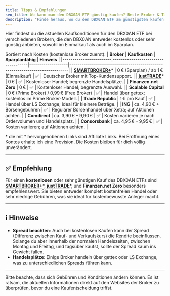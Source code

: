 ```yaml
---
title: Tipps & Empfehlungen
seo_title: Wo kann man den DBX0AN ETF günstig kaufen? Beste Broker & Tipps 2025
description: "Finde heraus, wo du den DBX0AN ETF am günstigsten kaufen kannst. Empfehlungen für Broker, günstige Gebühren und sichere Ausführung 2025."
---
```


Hier findest du die aktuellen Kaufkonditionen für den DBX0AN ETF bei verschiedenen Brokern, die den DBX0AN entweder kostenlos oder sehr günstig anbieten, sowohl im Einmalkauf als auch im Sparplan.

Sortiert nach Kosten (kostenlose Broker zuerst):
| **Broker**             | **Kaufkosten**                     | **Sparplanfähig** | **Hinweis**                                                                 |
|------------------------|------------------------------------|-------------------|-----------------------------------------------------------------------------|
| [**SMARTBROKER+**](/broker/smartbroker)\*       | 0 € (Sparplan) / ab 1 € (Einmalkauf)     | ✅                | Deutscher Broker mit Top-Kundensupport.  |
| [**justTRADE**](/broker/justtrade)\*         | 0 €                                 | ✅                | Kostenloser Handel; begrenzte Handelsplätze.  |
| **Finanzen.net Zero**  | 0 €                                 | ✅                | Kostenloser Handel; begrenzte Auswahl.  |
| **Scalable Capital**   | 0 € (Prime Broker) / 0,99 € (Free Broker) | ✅                | Handel über gettex; kostenlos im Prime Broker-Modell.  |
| **Trade Republic**     | 1 € pro Kauf                         | ✅                | Handel über LS Exchange; ideal für kleinere Beträge.  |
| **ING**                | ca. 4,90 € + Börsengebühren          | ✅                | Regulärer Börsenhandel über Xetra; auf Aktionen achten.  |
| **Comdirect**          | ca. 3,90 € – 9,90 €                  | ✅                | Kosten variieren je nach Ordervolumen und Handelsplatz.  |
| **Consorsbank**        | ca. 4,95 € – 9,95 €                  | ✅                | Kosten variieren; auf Aktionen achten.  |

\* die mit \* hervorgehobenen Links sind Affiliate Links. Bei Eröffnung eines Kontos erhalte ich eine Provision. Die Kosten bleiben für dich völlig unverändert.

---

## ✅ Empfehlung

Für einen **kostenlosen** oder sehr günstigen Kauf des DBX0AN ETFs sind [**SMARTBROKER+**](/broker/smartbroker)\*, [**justTRADE**](/broker/justtrade)\*, und **Finanzen.net Zero** besonders empfehlenswert. Sie bieten entweder komplett kostenfreien Handel oder sehr niedrige Gebühren, was sie ideal für kostenbewusste Anleger macht.

---

## ℹ️ Hinweise

- **Spread beachten**: Auch bei kostenlosen Käufen kann der Spread (Differenz zwischen Kauf- und Verkaufskurs) die Rendite beeinflussen. Solange du aber innerhalb der normalen Handelszeiten, zwischen Montag und Freitag, und tagsüber kaufst, sollte der Spread kaum ins Gewicht fallen.
- **Handelsplätze**: Einige Broker handeln über gettex oder LS Exchange, was zu unterschiedlichen Spreads führen kann.
---

Bitte beachte, dass sich Gebühren und Konditionen ändern können. Es ist ratsam, die aktuellen Informationen direkt auf den Websites der Broker zu überprüfen, bevor du eine Kaufentscheidung triffst. 

